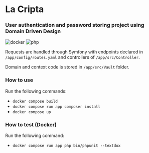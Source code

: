 # La Cripta

### User authentication and password storing project using Domain Driven Design

![docker](https://img.shields.io/badge/Docker-compose-brightgreen.svg)
![php](https://img.shields.io/badge/PHP_FPM-8.1.10-brightgreen.svg)

Requests are handled through Symfony with endpoints declared in
`/app/config/routes.yaml` and controllers of `/app/src/Controller`.

Domain and context code is stored in `/app/src/Vault` folder.

### How to use
Run the following commands:
- `docker compose build`
- `docker compose run app composer install`
- `docker compose up`

### How to test (Docker)
Run the following command:
- `docker compose run app php bin/phpunit --textdox`
